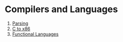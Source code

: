 # Compilers and Languages

1) [Parsing](notes/1-parsing.md)
2) [C to x86](notes/2-c-to-x86.md)
3) [Functional Languages](notes/3-functional.md)

